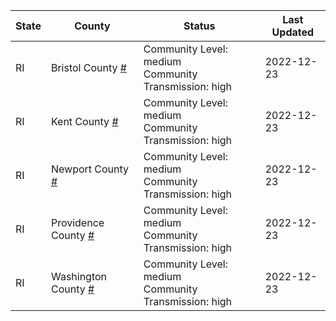 State | County | Status | Last Updated
--- | --- | --- | --- 
RI | Bristol County <a href="#bristol_county">#</a> | <a name="bristol_county"></a>Community Level: medium<br/>Community Transmission: high | 2022-12-23
RI | Kent County <a href="#kent_county">#</a> | <a name="kent_county"></a>Community Level: medium<br/>Community Transmission: high | 2022-12-23
RI | Newport County <a href="#newport_county">#</a> | <a name="newport_county"></a>Community Level: medium<br/>Community Transmission: high | 2022-12-23
RI | Providence County <a href="#providence_county">#</a> | <a name="providence_county"></a>Community Level: medium<br/>Community Transmission: high | 2022-12-23
RI | Washington County <a href="#washington_county">#</a> | <a name="washington_county"></a>Community Level: medium<br/>Community Transmission: high | 2022-12-23
